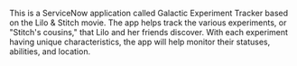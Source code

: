 This is a ServiceNow application called Galactic Experiment Tracker based on the Lilo & Stitch movie. The app helps track the various experiments, or "Stitch's cousins," that Lilo and her friends discover. With each experiment having unique characteristics, the app will help monitor their statuses, abilities, and location.
